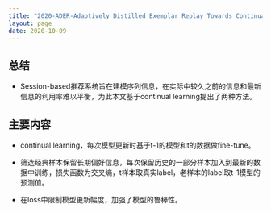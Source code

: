 ```yaml
---
title: "2020-ADER-Adaptively Distilled Exemplar Replay Towards Continual Learning for Session-based Recommendation"
layout: page
date: 2020-10-09
---
```


## 总结

- Session-based推荐系统旨在建模序列信息，在实际中较久之前的信息和最新信息的利用率难以平衡，为此本文基于continual learning提出了两种方法。

## 主要内容

- continual learning，每次模型更新时基于t-1的模型和t的数据做fine-tune。

- 筛选经典样本保留长期偏好信息，每次保留历史的一部分样本加入到最新的数据中训练，损失函数为交叉熵，t样本取真实label，老样本的label取t-1模型的预测值。

- 在loss中限制模型更新幅度，加强了模型的鲁棒性。


